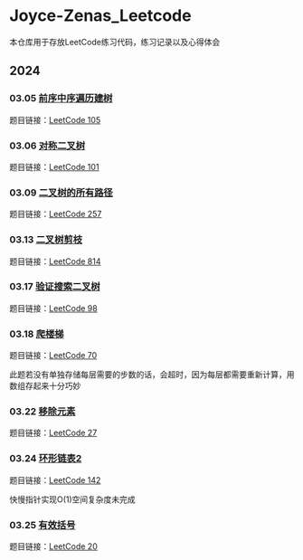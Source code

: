 # Joyce-Zenas_Leetcode

本仓库用于存放LeetCode练习代码，练习记录以及心得体会

## 2024

### 03.05 [前序中序遍历建树](https://github.com/tinywisdom/Joyce-Zenas_Leetcode/tree/main/105%E5%89%8D%E5%BA%8F%E4%B8%AD%E5%BA%8F%E9%81%8D%E5%8E%86%E5%BB%BA%E6%A0%91)

题目链接：[LeetCode 105](https://leetcode.cn/problems/construct-binary-tree-from-preorder-and-inorder-traversal/description/)


### 03.06 [对称二叉树](https://github.com/tinywisdom/Joyce-Zenas_Leetcode/tree/main/%E5%AF%B9%E7%A7%B0%E4%BA%8C%E5%8F%89%E6%A0%91)

题目链接：[LeetCode 101](https://leetcode.cn/problems/symmetric-tree/description/)


### 03.09 [二叉树的所有路径](https://github.com/tinywisdom/Joyce-Zenas_Leetcode/tree/main/%E4%BA%8C%E5%8F%89%E6%A0%91%E7%9A%84%E6%89%80%E6%9C%89%E8%B7%AF%E5%BE%84)

题目链接：[LeetCode 257](https://leetcode.cn/problems/binary-tree-paths/description/)


### 03.13 [二叉树剪枝](https://github.com/tinywisdom/Joyce-Zenas_Leetcode/tree/main/%E4%BA%8C%E5%8F%89%E6%A0%91%E5%89%AA%E6%9E%9D)

题目链接：[LeetCode 814](https://leetcode.cn/problems/binary-tree-pruning/description/)


### 03.17 [验证搜索二叉树](https://github.com/tinywisdom/Joyce-Zenas_Leetcode/tree/main/%E9%AA%8C%E8%AF%81%E6%90%9C%E7%B4%A2%E4%BA%8C%E5%8F%89%E6%A0%91)

题目链接：[LeetCode 98](https://leetcode.cn/problems/validate-binary-search-tree/description/)


### 03.18 [爬楼梯](https://github.com/tinywisdom/Joyce-Zenas_Leetcode/tree/main/%E7%88%AC%E6%A5%BC%E6%A2%AF)

题目链接：[LeetCode 70](https://leetcode.cn/problems/climbing-stairs/description/)

此题若没有单独存储每层需要的步数的话，会超时，因为每层都需要重新计算，用数组存起来十分巧妙


### 03.22 [移除元素](https://github.com/tinywisdom/Joyce-Zenas_Leetcode/tree/main/%E7%A7%BB%E9%99%A4%E5%85%83%E7%B4%A0)

题目链接：[LeetCode 27](https://leetcode.cn/problems/remove-element/description/)


### 03.24 [环形链表2](https://github.com/tinywisdom/Joyce-Zenas_Leetcode/tree/main/%E7%8E%AF%E5%BD%A2%E9%93%BE%E8%A1%A82)

题目链接：[LeetCode 142](https://leetcode.cn/problems/linked-list-cycle-ii/description/)

快慢指针实现O(1)空间复杂度未完成

### 03.25 [有效括号](https://github.com/tinywisdom/Joyce-Zenas_Leetcode/tree/main/%E6%9C%89%E6%95%88%E7%9A%84%E6%8B%AC%E5%8F%B7)

题目链接：[LeetCode 20](https://leetcode.cn/problems/valid-parentheses/description/)

